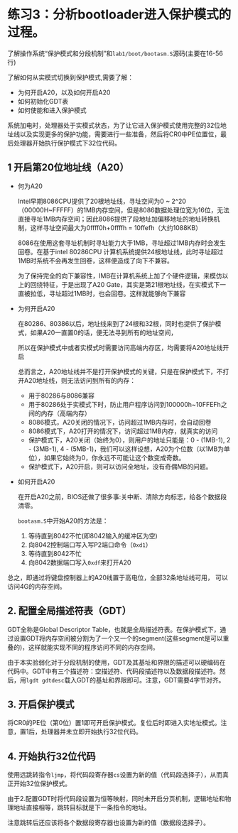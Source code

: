 # 练习3：分析bootloader进入保护模式的过程。


了解操作系统“保护模式和分段机制”和`lab1/boot/bootasm.S`源码(主要在16-56行)

了解如何从实模式切换到保护模式,需要了解：
  * 为何开启A20，以及如何开启A20
  * 如何初始化GDT表
  * 如何使能和进入保护模式
  
系统加电时，处理器处于实模式状态，为了让它进入保护模式使用完整的32位地址线以及实现更多的保护功能，需要进行一些准备，然后将CR0中PE位置位，最后处理器开始执行保护模式下32位代码。


## 1 开启第20位地址线（A20）

* 何为A20

  Intel早期8086CPU提供了20根地址线，寻址空间为0 ~ 2^20（00000H~FFFFF）的1MB内存空间，但是8086数据处理位宽为16位，无法直接寻址1MB内存空间；因此8086提供了段地址加偏移地址的地址转换机制，这样寻址空间最大为0ffff0h+0ffffh = 10ffefh（大约1088KB）

  8086在使用这套寻址机制时寻址能力大于1MB，寻址超过1MB内存时会发生回卷。在基于intel 80286CPU 计算机系统提供24根地址线，此时寻址超过1MB时系统不会再发生回卷，这样便造成了向下不兼容。

  为了保持完全的向下兼容性，IMB在计算机系统上加了个硬件逻辑，来模仿以上的回绕特征，于是出现了A20 Gate，其实是第21根地址线，在实模式下一直被拉低，寻址超过1MB时，也会回卷。这样就能够向下兼容

* 为何开启A20

  在80286、80386以后，地址线来到了24根和32根，同时也提供了保护模式，如果A20一直置0的话，便无法寻到所有的地址空间，

  所以在保护模式中或者实模式时需要访问高端内存区，均需要将A20地址线开启

  总而言之，A20地址线并不是打开保护模式的关键，只是在保护模式下，不打开A20地址线，则无法访问到所有的内存：
   
   * 用于80286与8086兼容
   * 用于80286处于实模式下时，防止用户程序访问到100000h~10FFEFh之间的内存（高端内存）
   * 8086模式，A20关闭的情况下，访问超过1MB内存时，会自动回卷
   * 8086模式下，A20打开的情况下，访问超过1MB内存，就真实的访问
   * 保护模式下，A20关闭（始终为0），则用户的地址只能是：0 - (1MB-1), 2 - (3MB-1), 4 - (5MB-1)，我们可以这样设想，A20为个位数（以1MB为单位），如果它始终为0，你永远不可能让这个数变成奇数。
   * 保护模式下，A20开启，则可以访问全地址，没有奇偶MB的问题。
 
 
 
 

* 如何开启A20

  在开启A20之前，BIOS还做了很多事:关中断、清除方向标志，给各个数据段清零。
  
  `bootasm.S`中开始A20的方法是：
  
  1. 等待直到8042不忙(即8042输入的缓冲区为空)
  2. 向8042控制端口写入写P2端口命令（`0xd1`）
  3. 等待直到8042不忙
  4. 向8042数据端口写入`0xdf`来打开A20

总之，即通过将键盘控制器上的A20线置于高电位，全部32条地址线可用， 可以访问4G的内存空间。

  
## 2. 配置全局描述符表（GDT）

GDT全称是Global Descriptor Table，也就是全局描述符表。在保护模式下，通过设置GDT将内存空间被分割为了一个又一个的segment(这些segment是可以重叠的)，这样就能实现不同的程序访问不同的内存空间。

由于本实验弱化对于分段机制的使用，GDT及其基址和界限的描述可以硬编码在代码中。GDT中有三个描述符：空描述符、代码段描述符以及数据段描述符。然后，用`lgdt gdtdesc`载入GDT的基址和界限即可。注意，GDT需要4字节对齐。

## 3. 开启保护模式

将CR0的PE位（第0位）置1即可开启保护模式。复位后时即进入实地址模式。注意，置1后，处理器并未立即开始执行32位代码。

## 4. 开始执行32位代码

使用远跳转指令`ljmp`，将代码段寄存器`cs`设置为新的值（代码段选择子），从而真正开始32位保护模式。

由于2.配置GDT时将代码段设置为恒等映射，同时未开启分页机制，逻辑地址和物理地址直接相等，跳转目标就是下一条指令的地址。

注意跳转后还应该将各个数据段寄存器也设置为新的值（数据段选择子）。
